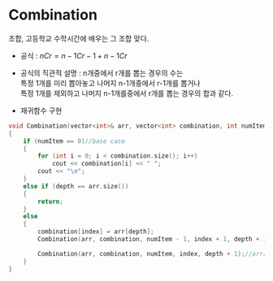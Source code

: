 # Combination
조합, 고등학교 수학시간에 배우는 그 조합 맞다.
- 공식 : $nCr = n-1Cr-1 + n-1Cr$
- 공식의 직관적 설명 : n개중에서 r개를 뽑는 경우의 수는  
특정 1개를 미리 뽑아놓고 나머지 n-1개중에서 r-1개를 뽑거나  
특정 1개를 제외하고 나머지 n-1개를중에서 r개를 뽑는 경우의 합과 같다.  

- 재귀함수 구현
```cpp
void Combination(vector<int>& arr, vector<int> combination, int numItem, int index, int depth)
{
	if (numItem == 0)//base case
	{
		for (int i = 0; i < combination.size(); i++)
			cout << combination[i] << " ";
		cout << "\n";
	}
	else if (depth == arr.size())  
	{
		return;
	}
	else
	{
		combination[index] = arr[depth];
		Combination(arr, combination, numItem - 1, index + 1, depth + 1);//arr[depth]를 뽑은 경우

		Combination(arr, combination, numItem, index, depth + 1);//arr[depth]를 안뽑은 경우
	}
}
```
  